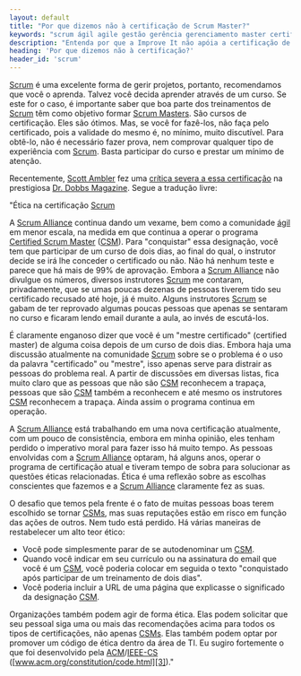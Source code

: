 ```yaml
---
layout: default
title: "Por que dizemos não à certificação de Scrum Master?" 
keywords: "scrum ágil agile gestão gerência gerenciamento master certified csm"
description: "Entenda por que a Improve It não apóia a certificação de Scrum Master." 
heading: 'Por que dizemos não à certificação?'
header_id: 'scrum'
---
```


[Scrum][] é uma excelente forma de gerir projetos, portanto, recomendamos que você o aprenda. Talvez você decida aprender através de um curso. Se este for o caso, é importante saber que boa parte dos treinamentos de [Scrum][] têm como objetivo formar [Scrum Masters][c]. São cursos de certificação. Eles são ótimos. Mas, se você for fazê-los, não faça pelo certificado, pois a validade do mesmo é, no mínimo, muito discutível. Para obtê-lo, não é necessário fazer prova, nem comprovar qualquer tipo de experiência com [Scrum][]. Basta participar do curso e prestar um mínimo de atenção.

Recentemente, [Scott Ambler][s] fez uma [crítica severa a essa certificação][cs] na prestigiosa [Dr. Dobbs Magazine][dd]. Segue a tradução livre:

"Ética na certificação [Scrum][]

A [Scrum Alliance][sa] continua dando um vexame, bem como a comunidade [ágil][da] em menor escala, na medida em que continua a operar o programa [Certified Scrum Master][csm] ([CSM][csm]). Para "conquistar" essa designação, você tem que participar de um curso de dois dias, ao final do qual, o instrutor decide se irá lhe conceder o certificado ou não. Não há nenhum teste e parece que há mais de 99% de aprovação. Embora a [Scrum Alliance][sa] não divulgue os números, diversos instrutores [Scrum][] me contaram, privadamente, que se umas poucas dezenas de pessoas tiverem tido seu certificado recusado até hoje, já é muito. Alguns instrutores [Scrum][] se gabam de ter reprovado algumas poucas pessoas que apenas se sentaram no curso e ficaram lendo email durante a aula, ao invés de escutá-los. 

É claramente enganoso dizer que você é um "mestre certificado" (certified master) de alguma coisa depois de um curso de dois dias. Embora haja uma discussão atualmente na comunidade [Scrum][] sobre se o problema é o uso da palavra "certificado" ou "mestre", isso apenas serve para distrair as pessoas do problema real. A partir de discussões em diversas listas, fica muito claro que as pessoas que não são [CSM][csm] reconhecem a trapaça, pessoas que são [CSM][csm] também a reconhecem e até mesmo os instrutores [CSM][csm] reconhecem a trapaça. Ainda assim o programa continua em operação.

A [Scrum Alliance][sa] está trabalhando em uma nova certificação atualmente, com um pouco de consistência, embora em minha opinião, eles tenham perdido o imperativo moral para fazer isso há muito tempo. As pessoas envolvidas com a [Scrum Alliance][sa] optaram, há alguns anos, operar o programa de certificação atual e tiveram tempo de sobra para solucionar as questões éticas relacionadas. Ética é uma reflexão sobre as escolhas conscientes que fazemos e a [Scrum Alliance][sa] claramente fez as suas.

O desafio que temos pela frente é o fato de muitas pessoas boas terem escolhido se tornar [CSMs][csm], mas suas reputações estão em risco em função das ações de outros. Nem tudo está perdido. Há várias maneiras de restabelecer um alto teor ético:

* Você pode simplesmente parar de se autodenominar um [CSM][csm].
* Quando você indicar em seu currículo ou na assinatura do email que você é um [CSM][csm], você poderia colocar em seguida o texto "conquistado após participar de um treinamento de dois dias".
* Você poderia incluir a URL de uma página que explicasse o significado da designação [CSM][csm].

Organizações também podem agir de forma ética. Elas podem solicitar que seu pessoal siga uma ou mais das recomendações acima para todos os tipos de certificações, não apenas [CSMs][csm]. Elas também podem optar por promover um código de ética dentro da área de TI. Eu sugiro fortemente o que foi desenvolvido pela [ACM][]/[IEEE-CS][] ([www.acm.org/constitution/code.html][3])."  


[1]:				http://blog.improveit.com.br/articles/2007/06/25/novos-treinamentos-de-scrum
[2]:				http://blog.improveit.com.br/articles/2007/06/29/mais-treinamentos-de-scrum
[Scrum]:			/scrum
[c]:				/scrum/scrum_master
[da]:				/xp/manifesto_agil
[s]:				http://www.ambysoft.com/scottAmbler.html
[cs]:				http://www.ddj.com/dept/architect/199902742;jsessionid=GJV3JUOAQ4NJ2QSNDLPSKHSCJUNN2JVN?pgno=3
[dd]:				http://www.ddj.com/dept/architect/199902742
[sa]:				http://www.scrumalliance.org
[ACM]:				http://www.acm.org
[IEEE-CS]:			http://www.computer.org/portal/site/ieeecs/index.jsp
[3]:				http://www.acm.org/constitution/code.html
[i]:   				http://www.innovit.com.br
[csm]:				http://www.scrumalliance.org/view/graduate_level_of_certification/
